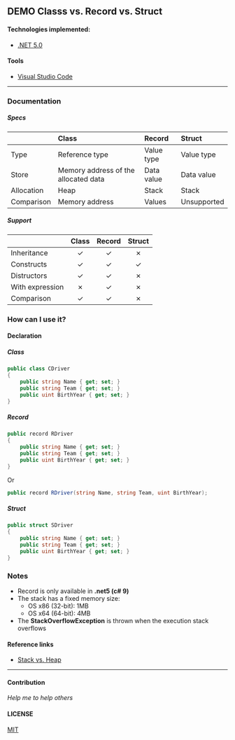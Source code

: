 ## DEMO Classs vs. Record vs. Struct

#### Technologies implemented:

- [.NET 5.0](https://dotnet.microsoft.com/download/dotnet/5.0)


#### Tools
- [Visual Studio Code](https://code.visualstudio.com/download)

---

### Documentation

##### Specs

|            | Class                                | Record     | Struct      |
| :---       | :---                                 | :---       | :---        |
| Type       | Reference type                       | Value type | Value type  |
| Store      | Memory address of the allocated data | Data value | Data value  |
| Allocation | Heap                                 | Stack      | Stack       |
| Comparison | Memory address                       | Values     | Unsupported |


##### Support

|                 | Class   | Record  | Struct  |
| :---            | :---:   | :---:   | :---:   |
| Inheritance     | &check; | &check; | &cross; |
| Constructs      | &check; | &check; | &check; |
| Distructors     | &check; | &check; | &cross; |
| With expression | &cross; | &check; | &cross; |
| Comparison      | &check; | &check; | &cross; |


### How can I use it?

#### Declaration
##### Class
```csharp
public class CDriver
{
    public string Name { get; set; } 
    public string Team { get; set; }
    public uint BirthYear { get; set; }
}
```

##### Record
```csharp
public record RDriver
{
    public string Name { get; set; }
    public string Team { get; set; }
    public uint BirthYear { get; set; }
}
```
Or

```csharp
public record RDriver(string Name, string Team, uint BirthYear);
```

##### Struct
```csharp
public struct SDriver
{
    public string Name { get; set; }
    public string Team { get; set; }
    public uint BirthYear { get; set; }
}
```

### Notes
- Record is only available in **.net5 (c# 9)**
- The stack has a fixed memory size:
  - OS x86 (32-bit): 1MB
  - OS x64 (64-bit): 4MB
- The **StackOverflowException** is thrown when the execution stack overflows

#### Reference links
* [Stack vs. Heap](https://www.c-sharpcorner.com/article/stack-vs-heap-memory-c-sharp/)

---

#### Contribution

*Help me to help others*

#### LICENSE

[MIT](LICENSE)